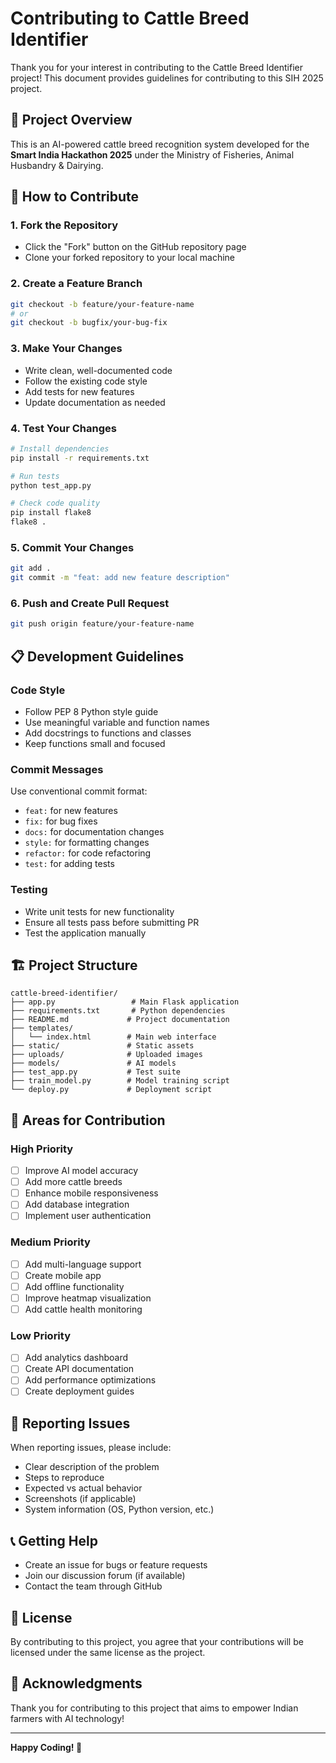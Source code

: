 # Contributing to Cattle Breed Identifier

Thank you for your interest in contributing to the Cattle Breed Identifier project! This document provides guidelines for contributing to this SIH 2025 project.

## 🎯 Project Overview

This is an AI-powered cattle breed recognition system developed for the **Smart India Hackathon 2025** under the Ministry of Fisheries, Animal Husbandry & Dairying.

## 🤝 How to Contribute

### 1. Fork the Repository
- Click the "Fork" button on the GitHub repository page
- Clone your forked repository to your local machine

### 2. Create a Feature Branch
```bash
git checkout -b feature/your-feature-name
# or
git checkout -b bugfix/your-bug-fix
```

### 3. Make Your Changes
- Write clean, well-documented code
- Follow the existing code style
- Add tests for new features
- Update documentation as needed

### 4. Test Your Changes
```bash
# Install dependencies
pip install -r requirements.txt

# Run tests
python test_app.py

# Check code quality
pip install flake8
flake8 .
```

### 5. Commit Your Changes
```bash
git add .
git commit -m "feat: add new feature description"
```

### 6. Push and Create Pull Request
```bash
git push origin feature/your-feature-name
```

## 📋 Development Guidelines

### Code Style
- Follow PEP 8 Python style guide
- Use meaningful variable and function names
- Add docstrings to functions and classes
- Keep functions small and focused

### Commit Messages
Use conventional commit format:
- `feat:` for new features
- `fix:` for bug fixes
- `docs:` for documentation changes
- `style:` for formatting changes
- `refactor:` for code refactoring
- `test:` for adding tests

### Testing
- Write unit tests for new functionality
- Ensure all tests pass before submitting PR
- Test the application manually

## 🏗️ Project Structure

```
cattle-breed-identifier/
├── app.py                 # Main Flask application
├── requirements.txt       # Python dependencies
├── README.md             # Project documentation
├── templates/
│   └── index.html        # Main web interface
├── static/               # Static assets
├── uploads/              # Uploaded images
├── models/               # AI models
├── test_app.py           # Test suite
├── train_model.py        # Model training script
└── deploy.py             # Deployment script
```

## 🎯 Areas for Contribution

### High Priority
- [ ] Improve AI model accuracy
- [ ] Add more cattle breeds
- [ ] Enhance mobile responsiveness
- [ ] Add database integration
- [ ] Implement user authentication

### Medium Priority
- [ ] Add multi-language support
- [ ] Create mobile app
- [ ] Add offline functionality
- [ ] Improve heatmap visualization
- [ ] Add cattle health monitoring

### Low Priority
- [ ] Add analytics dashboard
- [ ] Create API documentation
- [ ] Add performance optimizations
- [ ] Create deployment guides

## 🐛 Reporting Issues

When reporting issues, please include:
- Clear description of the problem
- Steps to reproduce
- Expected vs actual behavior
- Screenshots (if applicable)
- System information (OS, Python version, etc.)

## 📞 Getting Help

- Create an issue for bugs or feature requests
- Join our discussion forum (if available)
- Contact the team through GitHub

## 📄 License

By contributing to this project, you agree that your contributions will be licensed under the same license as the project.

## 🙏 Acknowledgments

Thank you for contributing to this project that aims to empower Indian farmers with AI technology!

---

**Happy Coding! 🚀**

